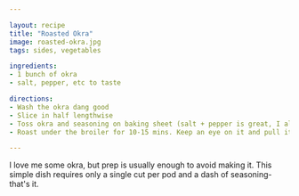 ```yaml
---

layout: recipe
title: "Roasted Okra"
image: roasted-okra.jpg
tags: sides, vegetables

ingredients:
- 1 bunch of okra
- salt, pepper, etc to taste

directions:
- Wash the okra dang good
- Slice in half lengthwise
- Toss okra and seasoning on baking sheet (salt + pepper is great, I also really like Simply Asia spicy hibachi seasoing I found at HEB for like $2)
- Roast under the broiler for 10-15 mins. Keep an eye on it and pull it when the tips start to blacken.

---
```


I love me some okra, but prep is usually enough to avoid making it. This simple dish requires only a single cut per pod and a dash of seasoning- that's it.